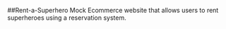 ##Rent-a-Superhero
Mock Ecommerce website that allows users to rent superheroes using a reservation system.
